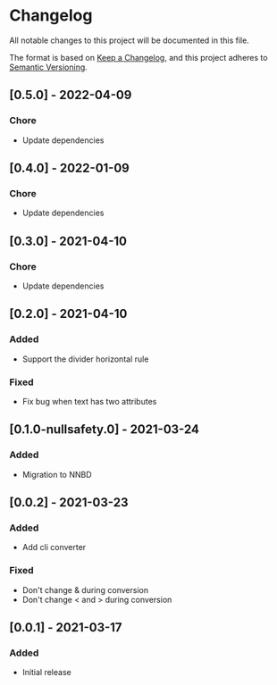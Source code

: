 # Changelog

All notable changes to this project will be documented in this file.

The format is based on [Keep a Changelog](https://keepachangelog.com/en/1.0.0/),
and this project adheres to [Semantic Versioning](https://semver.org/spec/v2.0.0.html).

## [0.5.0] - 2022-04-09

### Chore

- Update dependencies

## [0.4.0] - 2022-01-09

### Chore

- Update dependencies

## [0.3.0] - 2021-04-10

### Chore

- Update dependencies

## [0.2.0] - 2021-04-10

### Added

- Support the divider horizontal rule

### Fixed

- Fix bug when text has two attributes

## [0.1.0-nullsafety.0] - 2021-03-24

### Added

- Migration to NNBD

## [0.0.2] - 2021-03-23

### Added

- Add cli converter

### Fixed

- Don't change & during conversion
- Don't change < and > during conversion

## [0.0.1] - 2021-03-17

### Added

- Initial release
